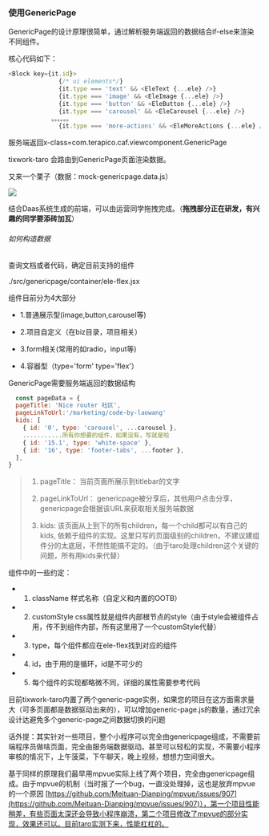 ### 使用GenericPage

GenericPage的设计原理很简单，通过解析服务端返回的数据结合if-else来渲染不同组件。

核心代码如下：

```javascript
<Block key={it.id}>
              {/* ui elements*/}
              {it.type === 'text' && <EleText {...ele} />}
              {it.type === 'image' && <EleImage {...ele} />}
              {it.type === 'button' && <EleButton {...ele} />}
              {it.type === 'carousel' && <EleCarousel {...ele} />}
            。。。。。。
              {it.type === 'more-actions' && <EleMoreActions {...ele} />}</Block>
```

服务端返回x-class=com.terapico.caf.viewcomponent.GenericPage

tixwork-taro 会路由到GenericPage页面渲染数据。

又来一个栗子（数据：mock-genericpage.data.js）

![](/docs/assets/generic-page.gif)

结合Daas系统生成的前端，可以由运营同学拖拽完成。（**拖拽部分正在研发，有兴趣的同学要添砖加瓦**）

###### 如何构造数据

查询文档或者代码，确定目前支持的组件

./src/genericpage/container/ele-flex.jsx

组件目前分为4大部分

- 1.普通展示型(image,button,carousel等)

- 2.项目自定义（在biz目录，项目相关）

- 3.form相关(常用的如radio，input等)

- 4.容器型（type='form'   type='flex'）

GenericPage需要服务端返回的数据结构

```javascript
  const pageData = {
  pageTitle: 'Nice router 社区',
  pageLinkToUrl:'/marketing/code-by-laowang'
  kids: [
    { id: '0', type: 'carousel', ...carousel },
    ...........所有你想要的组件，如果没有，写就是啦
    { id: '15.1', type: 'white-space' },
    { id: '16', type: 'footer-tabs', ...footer },
  ],
}
```

> 1. pageTitle： 当前页面所展示到titlebar的文字
> 
> 2. pageLinkToUrl： genericpage被分享后，其他用户点击分享，genericpage会根据该URL来获取相关服务端数据
> 
> 3. kids: 该页面从上到下的所有children，每一个child都可以有自己的kids, 依赖于组件的实现。这里只写的页面级别的children，不建议建组件分的太底层，不然性能搞不定的。（由于taro处理children这个关键的问题，所有用kids来代替）

组件中的一些约定：

- 1. className 样式名称（自定义和内置的OOTB）

- 2. customStyle css属性就是组件内部根节点的style（由于style会被组件占用，传不到组件内部，所有这里用了一个customStyle代替）

- 3. type，每个组件都应在ele-flex找到对应的组件

- 4. id，由于用的是循环，id是不可少的

- 5. 每个组件的实现都略微不同，详细的属性需要参考代码

目前tixwork-taro内置了两个generic-page实例，如果您的项目在这方面需求量大（可多页面都是数据驱动出来的），可以增加generic-page.js的数量，通过冗余设计达避免多个generic-page之间数据切换的问题

话外提：其实针对一些项目，整个小程序可以完全由genericpage组成，不需要前端程序员做啥页面，完全由服务端数据驱动。甚至可以轻松的实现，不需要小程序审核的情况下，上午菠菜，下午聊天，晚上视频，想想力空间很大。

基于同样的原理我们最早用mpvue实际上线了两个项目，完全由genericpage组成。由于mpvue的机制（当时报了一个bug，一直没处理掉，这也是放弃mpvue的一个原因 [https://github.com/Meituan-Dianping/mpvue/issues/907](https://github.com/Meituan-Dianping/mpvue/issues/907)），第一个项目性能稍差，有些页面太深还会导致小程序崩溃，第二个项目修改了mpvue的部分实现，效果还可以。目前taro实测下来，性能杠杠的。
